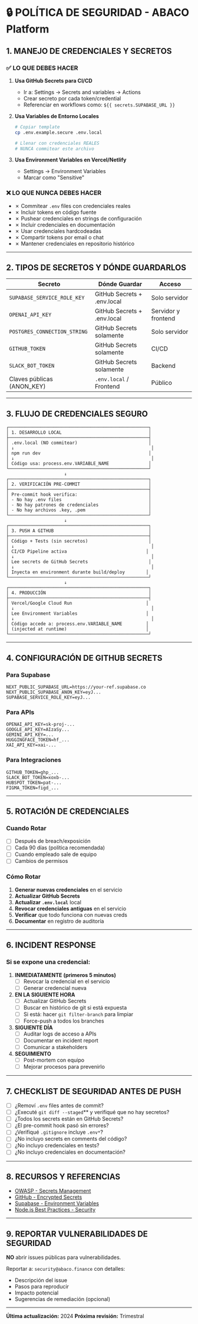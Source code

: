 # 🔒 POLÍTICA DE SEGURIDAD - ABACO Platform

## 1. MANEJO DE CREDENCIALES Y SECRETOS

### ✅ LO QUE DEBES HACER

1. **Usa GitHub Secrets para CI/CD**
   - Ir a: Settings → Secrets and variables → Actions
   - Crear secreto por cada token/credential
   - Referenciar en workflows como: `${{ secrets.SUPABASE_URL }}`

2. **Usa Variables de Entorno Locales**
   ```bash
   # Copiar template
   cp .env.example.secure .env.local
   
   # Llenar con credenciales REALES
   # NUNCA commitear este archivo
   ```

3. **Usa Environment Variables en Vercel/Netlify**
   - Settings → Environment Variables
   - Marcar como "Sensitive"

### ❌ LO QUE NUNCA DEBES HACER

- ✗ Commitear `.env` files con credenciales reales
- ✗ Incluir tokens en código fuente
- ✗ Pushear credenciales en strings de configuración
- ✗ Incluir credenciales en documentación
- ✗ Usar credenciales hardcodeadas
- ✗ Compartir tokens por email o chat
- ✗ Mantener credenciales en repositorio histórico

---

## 2. TIPOS DE SECRETOS Y DÓNDE GUARDARLOS

| Secreto | Dónde Guardar | Acceso |
|---------|---------------|--------|
| `SUPABASE_SERVICE_ROLE_KEY` | GitHub Secrets + .env.local | Solo servidor |
| `OPENAI_API_KEY` | GitHub Secrets + .env.local | Servidor y frontend |
| `POSTGRES_CONNECTION_STRING` | GitHub Secrets solamente | Solo servidor |
| `GITHUB_TOKEN` | GitHub Secrets solamente | CI/CD |
| `SLACK_BOT_TOKEN` | GitHub Secrets solamente | Backend |
| Claves públicas (ANON_KEY) | `.env.local` / Frontend | Público |

---

## 3. FLUJO DE CREDENCIALES SEGURO

```
┌─────────────────────────────────────────────────────┐
│ 1. DESARROLLO LOCAL                                 │
├─────────────────────────────────────────────────────┤
│ .env.local (NO commitear)                           │
│ ↓                                                    │
│ npm run dev                                         │
│ ↓                                                    │
│ Código usa: process.env.VARIABLE_NAME               │
└─────────────────────────────────────────────────────┘
                      ↓
┌─────────────────────────────────────────────────────┐
│ 2. VERIFICACIÓN PRE-COMMIT                          │
├─────────────────────────────────────────────────────┤
│ Pre-commit hook verifica:                           │
│ - No hay .env files                                 │
│ - No hay patrones de credenciales                   │
│ - No hay archivos .key, .pem                        │
└─────────────────────────────────────────────────────┘
                      ↓
┌─────────────────────────────────────────────────────┐
│ 3. PUSH A GITHUB                                    │
├─────────────────────────────────────────────────────┤
│ Código + Tests (sin secretos)                       │
│ ↓                                                    │
│ CI/CD Pipeline activa                              │
│ ↓                                                    │
│ Lee secrets de GitHub Secrets                       │
│ ↓                                                    │
│ Inyecta en environment durante build/deploy        │
└─────────────────────────────────────────────────────┘
                      ↓
┌─────────────────────────────────────────────────────┐
│ 4. PRODUCCIÓN                                       │
├─────────────────────────────────────────────────────┤
│ Vercel/Google Cloud Run                            │
│ ↓                                                    │
│ Lee Environment Variables                          │
│ ↓                                                    │
│ Código accede a: process.env.VARIABLE_NAME         │
│ (injected at runtime)                              │
└─────────────────────────────────────────────────────┘
```

---

## 4. CONFIGURACIÓN DE GITHUB SECRETS

### Para Supabase
```
NEXT_PUBLIC_SUPABASE_URL=https://your-ref.supabase.co
NEXT_PUBLIC_SUPABASE_ANON_KEY=eyJ...
SUPABASE_SERVICE_ROLE_KEY=eyJ...
```

### Para APIs
```
OPENAI_API_KEY=sk-proj-...
GOOGLE_API_KEY=AIzaSy...
GEMINI_API_KEY=...
HUGGINGFACE_TOKEN=hf_...
XAI_API_KEY=xai-...
```

### Para Integraciones
```
GITHUB_TOKEN=ghp_...
SLACK_BOT_TOKEN=xoxb-...
HUBSPOT_TOKEN=pat-...
FIGMA_TOKEN=figd_...
```

---

## 5. ROTACIÓN DE CREDENCIALES

### Cuando Rotar
- [ ] Después de breach/exposición
- [ ] Cada 90 días (política recomendada)
- [ ] Cuando empleado sale de equipo
- [ ] Cambios de permisos

### Cómo Rotar
1. **Generar nuevas credenciales** en el servicio
2. **Actualizar GitHub Secrets**
3. **Actualizar `.env.local`** local
4. **Revocar credenciales antiguas** en el servicio
5. **Verificar** que todo funciona con nuevas creds
6. **Documentar** en registro de auditoría

---

## 6. INCIDENT RESPONSE

### Si se expone una credencial:

1. **INMEDIATAMENTE (primeros 5 minutos)**
   - [ ] Revocar la credencial en el servicio
   - [ ] Generar credencial nueva

2. **EN LA SIGUIENTE HORA**
   - [ ] Actualizar GitHub Secrets
   - [ ] Buscar en histórico de git si está expuesta
   - [ ] Si está: hacer `git filter-branch` para limpiar
   - [ ] Force-push a todos los branches

3. **SIGUIENTE DÍA**
   - [ ] Auditar logs de acceso a APIs
   - [ ] Documentar en incident report
   - [ ] Comunicar a stakeholders

4. **SEGUIMIENTO**
   - [ ] Post-mortem con equipo
   - [ ] Mejorar procesos para prevenirlo

---

## 7. CHECKLIST DE SEGURIDAD ANTES DE PUSH

- [ ] ¿Removí `.env` files antes de commit?
- [ ] ¿Executé `git diff --staged`** y verifiqué que no hay secretos?
- [ ] ¿Todos los secrets están en GitHub Secrets?
- [ ] ¿El pre-commit hook pasó sin errores?
- [ ] ¿Verifiqué `.gitignore` incluye `.env*`?
- [ ] ¿No incluyo secrets en comments del código?
- [ ] ¿No incluyo credenciales en tests?
- [ ] ¿No incluyo credenciales en documentación?

---

## 8. RECURSOS Y REFERENCIAS

- [OWASP - Secrets Management](https://cheatsheetseries.owasp.org/cheatsheets/Secrets_Management_Cheat_Sheet.html)
- [GitHub - Encrypted Secrets](https://docs.github.com/en/actions/security-guides/encrypted-secrets)
- [Supabase - Environment Variables](https://supabase.com/docs/guides/local-development)
- [Node.js Best Practices - Security](https://nodejs.org/en/docs/guides/security/)

---

## 9. REPORTAR VULNERABILIDADES DE SEGURIDAD

**NO** abrir issues públicas para vulnerabilidades.

Reportar a: `security@abaco.finance` con detalles:
- Descripción del issue
- Pasos para reproducir
- Impacto potencial
- Sugerencias de remediación (opcional)

---

**Última actualización:** 2024
**Próxima revisión:** Trimestral